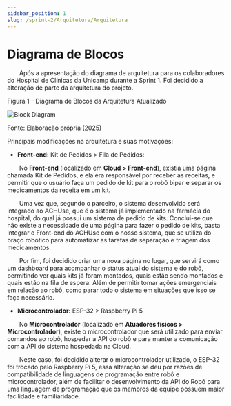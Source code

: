```yaml
---
sidebar_position: 1
slug: /sprint-2/Arquitetura/Arquitetura
---
```

# Diagrama de Blocos

&emsp;&emsp;Após a apresentação do diagrama de arquitetura para os colaboradores do Hospital de Clínicas da Unicamp durante a Sprint 1. Foi decidido a alteração de parte da arquitetura do projeto.

<p style={{textAlign: 'center'}}>Figura 1 - Diagrama de Blocos da Arquitetura Atualizado</p>

![Block Diagram](/img/arquitetura/block-diagram-update.png)

<p style={{textAlign: 'center'}}>Fonte: Elaboração própria (2025)</p>

Principais modificações na arquitetura e suas motivações:

- **Front-end:** Kit de Pedidos > Fila de Pedidos:

&emsp;&emsp;No **Front-end** (localizado em **Cloud > Front-end**), existia uma página chamada Kit de Pedidos, e ela era responsável por receber as receitas, e permitir que o usuário faça um pedido de kit para o robô bipar e separar os medicamentos da receita em um kit.

&emsp;&emsp;Uma vez que, segundo o parceiro, o sistema desenvolvido será integrado ao AGHUse, que é o sistema já implementado na farmácia do hospital, do qual já possui um sistema de pedido de kits. Conclui-se que não existe a necessidade de uma página para fazer o pedido de kits, basta integrar o Front-end do AGHUse com o nosso sistema, que se utiliza do braço robótico para automatizar as tarefas de separação e triagem dos medicamentos.

&emsp;&emsp;Por fim, foi decidido criar uma nova página no lugar, que servirá como um dashboard para acompanhar o status atual do sistema e do robô, permitindo ver quais kits já foram montados, quais estão sendo montados e quais estão na fila de espera. Além de permitir tomar ações emergenciais em relação ao robô, como parar todo o sistema em situações que isso se faça necessário.

- **Microcontrolador:** ESP-32 > Raspberry Pi 5

&emsp;&emsp;No **Microcontrolador** (localizado em **Atuadores físicos > Microcontrolador**), existe o microcontrolador que será utilizado para enviar comandos ao robô, hospedar a API do robô e para manter a comunicação com a API do sistema hospedada na Cloud.

&emsp;&emsp;Neste caso, foi decidido alterar o microcontrolador utilizado, o ESP-32 foi trocado pelo Raspberry Pi 5, essa alteração se deu por razões de compatibilidade de linguagens de programação entre robô e microcontrolador, além de facilitar o desenvolvimento da API do Robô para uma linguagem de programação que os membros da equipe possuem maior facilidade e familiaridade.

